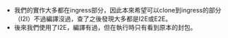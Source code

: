 - 我們的實作大多都在ingress部分，因此本來希望可以clone到ingress的部分（I2I）不過編譯沒過，查了之後發現大多都是I2E或E2E。
- 後來我們使用了I2E，編譯有過，但在執行時只有看到原本的封包。